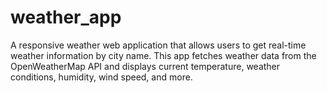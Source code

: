 # weather_app
A responsive weather web application that allows users to get real-time weather information by city name. This app fetches weather data from the OpenWeatherMap API and displays current temperature, weather conditions, humidity, wind speed, and more.
